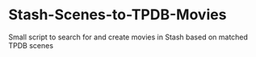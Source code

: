 # Stash-Scenes-to-TPDB-Movies
Small script to search for and create movies in Stash based on matched TPDB scenes
